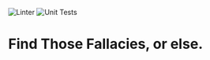 ![Linter](https://github.com/BSteffaniak/fallacy-finder/actions/workflows/linter.yml/badge.svg)
![Unit Tests](https://github.com/BSteffaniak/fallacy-finder/actions/workflows/unit-tests.yml/badge.svg)

# Find Those Fallacies, or else.